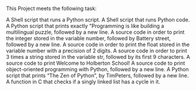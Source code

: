 This Project meets the following task:

A Shell script that runs a Python script.
A Shell script that runs Python code.
A Python script that prints exactly "Programming is like building a multilingual puzzle, followed by a new line.
A source code in order to print the integer stored in the variable number, followed by Battery street, followed by a new line.
A source code in order to print the float stored in the variable number with a precision of 2 digits.
A  source code in order to print 3 times a string stored in the variable str, followed by its first 9 characters.
A source code to print Welcome to Holberton School!
A source code to print object-oriented programming with Python, followed by a new line.
A Python script that prints “The Zen of Python”, by TimPeters, followed by a new line.
A function in C that checks if a singly linked list has a cycle in it.
